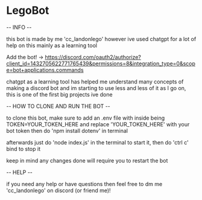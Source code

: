 # LegoBot
-- INFO --

this bot is made by me 'cc_landonlego' however ive used chatgpt for a lot of help on this mainly as a learning tool

Add the bot! -> https://discord.com/oauth2/authorize?client_id=1432705622771765439&permissions=8&integration_type=0&scope=bot+applications.commands

chatgpt as a learning tool has helped me understand many concepts of making a discord bot and im starting to use less and less of it as I go on, this is one of the first big projects ive done

-- HOW TO CLONE AND RUN THE BOT --

to clone this bot, make sure to add an .env file with inside being
    TOKEN=YOUR_TOKEN_HERE
and replace 'YOUR_TOKEN_HERE' with your bot token then do 'npm install dotenv' in terminal

afterwards just do 'node index.js' in the terminal to start it, then do 'ctrl c' bind to stop it

keep in mind any changes done will require you to restart the bot

-- HELP --

if you need any help or have questions then feel free to dm me 'cc_landonlego' on discord (or friend me)!
